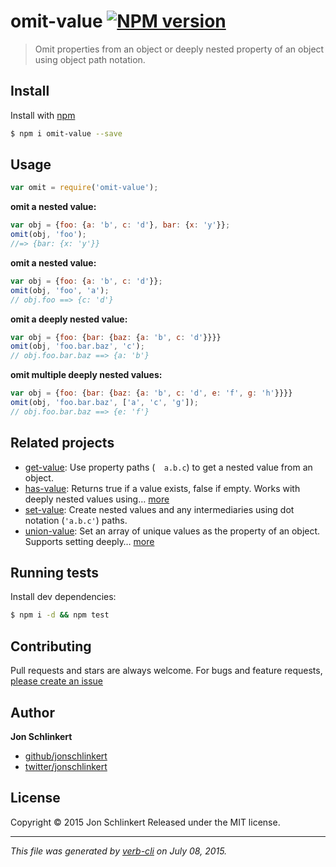 # omit-value [![NPM version](https://badge.fury.io/js/omit-value.svg)](http://badge.fury.io/js/omit-value)

> Omit properties from an object or deeply nested property of an object using object path notation.

## Install

Install with [npm](https://www.npmjs.com/)

```sh
$ npm i omit-value --save
```

## Usage

```js
var omit = require('omit-value');
```

**omit a nested value:**

```js
var obj = {foo: {a: 'b', c: 'd'}, bar: {x: 'y'}};
omit(obj, 'foo');
//=> {bar: {x: 'y'}}
```

**omit a nested value:**

```js
var obj = {foo: {a: 'b', c: 'd'}};
omit(obj, 'foo', 'a');
// obj.foo ==> {c: 'd'}
```

**omit a deeply nested value:**

```js
var obj = {foo: {bar: {baz: {a: 'b', c: 'd'}}}}
omit(obj, 'foo.bar.baz', 'c');
// obj.foo.bar.baz ==> {a: 'b'}
```

**omit multiple deeply nested values:**

```js
var obj = {foo: {bar: {baz: {a: 'b', c: 'd', e: 'f', g: 'h'}}}}
omit(obj, 'foo.bar.baz', ['a', 'c', 'g']);
// obj.foo.bar.baz ==> {e: 'f'}
```

## Related projects

* [get-value](https://github.com/jonschlinkert/get-value): Use property paths (`  a.b.c`) to get a nested value from an object.
* [has-value](https://github.com/jonschlinkert/has-value): Returns true if a value exists, false if empty. Works with deeply nested values using… [more](https://github.com/jonschlinkert/has-value)
* [set-value](https://github.com/jonschlinkert/set-value): Create nested values and any intermediaries using dot notation (`'a.b.c'`) paths.
* [union-value](https://github.com/jonschlinkert/union-value): Set an array of unique values as the property of an object. Supports setting deeply… [more](https://github.com/jonschlinkert/union-value)

## Running tests

Install dev dependencies:

```sh
$ npm i -d && npm test
```

## Contributing

Pull requests and stars are always welcome. For bugs and feature requests, [please create an issue](https://github.com/jonschlinkert/omit-value/issues/new)

## Author

**Jon Schlinkert**

+ [github/jonschlinkert](https://github.com/jonschlinkert)
+ [twitter/jonschlinkert](http://twitter.com/jonschlinkert)

## License

Copyright © 2015 Jon Schlinkert
Released under the MIT license.

***

_This file was generated by [verb-cli](https://github.com/assemble/verb-cli) on July 08, 2015._